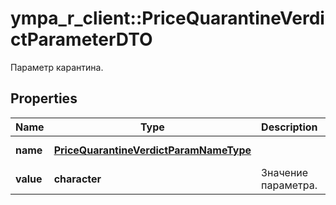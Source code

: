 # ympa_r_client::PriceQuarantineVerdictParameterDTO

Параметр карантина.

## Properties
Name | Type | Description | Notes
------------ | ------------- | ------------- | -------------
**name** | [**PriceQuarantineVerdictParamNameType**](PriceQuarantineVerdictParamNameType.md) |  | [Enum: ] 
**value** | **character** | Значение параметра. | 


